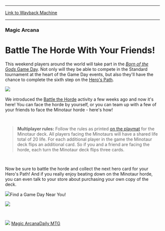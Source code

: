 
---
[Link to Wayback Machine](https://web.archive.org/web/20140830064431/http://magic.wizards.com/en/articles/archive/battle-horde-your-friends-2014-02-28)

[_metadata_:description]:- "This weekend players around the world will take part in the Born of the Gods Game Day. Not only will they be able to compete in the Standard tournament at the heart of the Game Day events, but also they'll have the chance to complete the sixth step on the Hero's Path.  "
[_metadata_:generator]:- "Drupal 7 (http://drupal.org)"
[_metadata_:node]:- "155571"
[_metadata_:publish_date]:- "2014-02-28"
[_metadata_:source]:- "div-main"
[_metadata_:title]:- "Battle The Horde With Your Friends!"
[_metadata_:wayback_capture_timestamp]:- "2014-08-30 06:44:31"
[_metadata_:wayback_raw_url]:- "https://web.archive.org/web/20140830064431id_/http://magic.wizards.com/en/articles/archive/battle-horde-your-friends-2014-02-28"
[_metadata_:wayback_url]:- "http://magic.wizards.com/en/articles/archive/battle-horde-your-friends-2014-02-28"
---





### Magic Arcana


Battle The Horde With Your Friends!
===================================


 










This weekend players around the world will take part in the [*Born of the Gods* Game Day](http://archive.wizards.com/magic/tcg/events.aspx?x=mtgcom/events/gameday-facts). Not only will they be able to compete in the Standard tournament at the heart of the Game Day events, but also they'll have the chance to complete the sixth step on the [Hero's Path](http://www.mtgHerosPath.com).


![](https://media.wizards.com/images/magic/daily/arcana/arc1372_12h7dfa8sdfsdf.jpg)
 


We introduced the [Battle the Horde](http://archive.wizards.com/magic/magazine/article.aspx?x=mtg/daily/arcana/1372) activity a few weeks ago and now it's here! You can face the horde by yourself, or you can team up with a few of your friends to face the Minotaur horde - here's how!


 



> **Multiplayer rules:** Follow the rules as printed [on the playmat](http://media.wizards.com/images/magic/daily/arcana/EN_9lakm7zfyxoe.pdf) for the Minotaur deck. All players facing the Minotaurs will have a shared life total of 20 life. For each additional player in the game the Minotaur deck flips an additional card. So if you and a friend are facing the horde, each turn the Minotaur deck flips three cards.


 


Now be sure to battle the horde and collect the next hero card for your Hero's Path! And if you really enjoy beating down on the Minotaur horde, you can even talk to your store about purchasing your own copy of the deck.




![](https://media.wizards.com/legacy/mtg/images/widgets/storelocator/bng.png)Find a Game Day Near You!



![](https://media.wizards.com/legacy/mtg/images/widgets/storelocator/en_largestorelocatorgobutton_static.png)

 


![](https://media.wizards.com/legacy/magic/images/promo/herospath/0a27292a66ad/en_6kh5dvf4l8_07.png)
[Magic Arcana](/en/tags/magic-arcana)[Daily MTG](/en/tags/daily-mtg)





 
 




  







